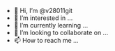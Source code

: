 - 👋 Hi, I’m @v28011git
- 👀 I’m interested in ...
- 🌱 I’m currently learning ...
- 💞️ I’m looking to collaborate on ...
- 📫 How to reach me ...

<!---
v28011git/v28011git is a ✨ special ✨ repository because its `README.md` (this file) appears on your GitHub profile.
You can click the Preview link to take a look at your changes.
--->
